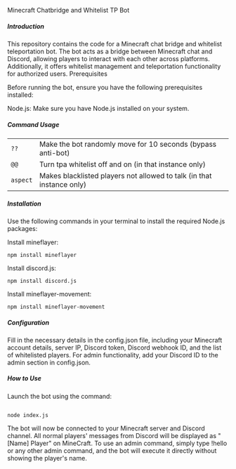 Minecraft Chatbridge and Whitelist TP Bot

##### Introduction

This repository contains the code for a Minecraft chat bridge and whitelist teleportation bot. The bot acts as a bridge between Minecraft chat and Discord, allowing players to interact with each other across platforms. Additionally, it offers whitelist management and teleportation functionality for authorized users.
Prerequisites

Before running the bot, ensure you have the following prerequisites installed:

Node.js: Make sure you have Node.js installed on your system.

##### Command Usage

|||
| ------------- | --------------- |
| `??` | Make the bot randomly move for 10 seconds (bypass anti-bot)    |
| `@@`   | Turn tpa whitelist off and on (in that instance only) |
| `aspect`     | Makes blacklisted players not allowed to talk (in that instance only)    |

##### Installation

Use the following commands in your terminal to install the required Node.js packages:

Install mineflayer:
    

```npm install mineflayer```

 Install discord.js:
    

```npm install discord.js```

Install mineflayer-movement:

``` npm install mineflayer-movement ```

##### Configuration

Fill in the necessary details in the config.json file, including your Minecraft account details, server IP, Discord token, Discord webhook ID, and the list of whitelisted players.
For admin functionality, add your Discord ID to the admin section in config.json.

##### How to Use

Launch the bot using the command:

```

node index.js
```
 The bot will now be connected to your Minecraft server and Discord channel.
 All normal players' messages from Discord will be displayed as "[Name] Player" on MineCraft.
 To use an admin command, simply type !hello or any other admin command, and the bot will execute it directly without showing the player's name.
